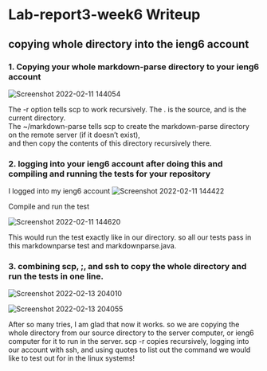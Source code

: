 
# Lab-report3-week6 Writeup

## copying whole directory into the ieng6 account
### 1. Copying your whole markdown-parse directory to your ieng6 account
![Screenshot 2022-02-11 144054](https://user-images.githubusercontent.com/61016872/153680509-056db363-ef69-414e-b31f-afc2ae47fadf.png)

The -r option tells scp to work recursively. The . is the source, and is the current directory.</br>
The ~/markdown-parse tells scp to create the markdown-parse directory on the remote server (if it doesn’t exist),</br> 
and then copy the contents of this directory recursively there.

### 2. logging into your ieng6 account after doing this and compiling and running the tests for your repository

  I logged into my ieng6 account
![Screenshot 2022-02-11 144422](https://user-images.githubusercontent.com/61016872/153680776-99d3fb1b-7108-4ee5-9555-04dd78503819.png)

  Compile and run the test
  
![Screenshot 2022-02-11 144620](https://user-images.githubusercontent.com/61016872/153680946-52a81e5f-d538-4ea3-a44e-355d89934406.png)

This would run the test exactly like in our directory. so all our tests pass in this markdownparse test and markdownparse.java.

### 3. combining scp, ;, and ssh to copy the whole directory and run the tests in one line.


![Screenshot 2022-02-13 204010](https://user-images.githubusercontent.com/61016872/153801106-30b793b2-c207-4236-bca5-13d0e16558d3.png)


![Screenshot 2022-02-13 204055](https://user-images.githubusercontent.com/61016872/153801161-a6df2ca3-f3ce-469a-9e73-57eabeb53402.png)

After so many tries, I am glad that now it works. so we are copying the whole directory from our source directory to the server computer, or ieng6 computer for it to run in the server. scp -r copies recursively, logging into our account with ssh, and using quotes to list out the command we would like to test out for in the linux systems!








